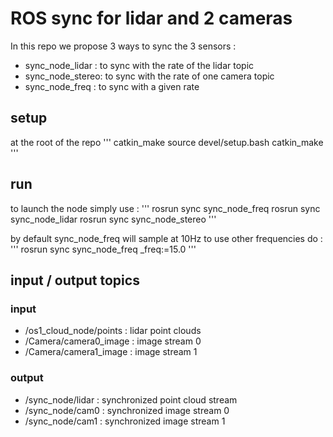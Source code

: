 # ROS sync for lidar and 2 cameras


In this repo we propose 3 ways to sync the 3 sensors :

* sync_node_lidar : to sync with the rate of the lidar topic
* sync_node_stereo: to sync with the rate of one camera topic
* sync_node_freq : to sync with a given rate

## setup

at the root of the repo
'''
catkin_make
source devel/setup.bash
catkin_make
'''

## run

to launch the node simply use :
'''
rosrun sync sync_node_freq
rosrun sync sync_node_lidar
rosrun sync sync_node_stereo
'''

by default sync_node_freq will sample at 10Hz
to use other frequencies do : 
'''
rosrun sync sync_node_freq _freq:=15.0
'''

## input / output topics

### input 

* /os1_cloud_node/points : lidar point clouds
* /Camera/camera0_image  : image stream 0
* /Camera/camera1_image  : image stream 1 

### output

* /sync_node/lidar : synchronized point cloud stream
* /sync_node/cam0  : synchronized image stream 0
* /sync_node/cam1  : synchronized image stream 1
